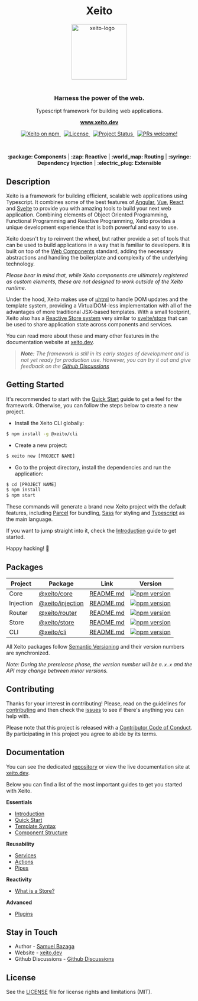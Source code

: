 <h1 align="center">Xeito</h1>

<p align="center">
  <img src="https://xeito.dev/images/logo_gradient.svg" alt="xeito-logo" width="150px" height="150px"/>
  <br><br>
  <h3 align="center">
    Harness the power of the web.
  </h3>
  <p align="center">
    Typescript framework for building web applications.
  </p>
  <p align="center">
    <a href="https://xeito.dev"><strong>www.xeito.dev</strong></a>
  </p>
</p>


<p align="center">
  <a href="https://www.npmjs.com/@xeito/core">
    <img src="https://img.shields.io/npm/v/@xeito/core.svg?logo=npm&logoColor=fff&label=NPM+package&color=f59e0b" alt="Xeito on npm" />
  </a>
  &nbsp;
  <a href="https://github.com/aerotoad/xeito/blob/main/LICENSE">
    <img src="https://img.shields.io/github/license/aerotoad/xeito" alt="License" />
  </a>
  &nbsp;
  <a href="#" disabled>
    <img src="https://img.shields.io/badge/Project%20Status-Alpha-yellow?logo=git&logoColor=white" alt="Project Status" />
  </a>
  &nbsp;
  <a href="https://github.com/aerotoad/xeito/blob/main/CONTRIBUTING.md">
    <img src="https://img.shields.io/badge/PRs-welcome-brightgreen.svg" alt="PRs welcome!" />
  </a>
</p>

<br>

<p align="center">
  <b>:package: Components</b> |
  <b>:zap: Reactive</b> |
  <b>:world_map: Routing</b> |
  <b>:syringe: Dependency Injection</b> |
  <b>:electric_plug: Extensible</b>
</p>

## Description

Xeito is a framework for building efficient, scalable web applications using Typescript. It combines some of the best features of [Angular](https://angular.io/), [Vue](https://vuejs.org/), [React](https://reactjs.org/) and [Svelte](https://svelte.dev/) to provide you with amazing tools to build your next web application. Combining elements of Object Oriented Programming, Functional Programming and Reactive Programming, Xeito provides a unique development experience that is both powerful and easy to use.

Xeito doesn't try to reinvent the wheel, but rather provide a set of tools that can be used to build applications in a way that is familiar to developers. It is built on top of the [Web Components](https://developer.mozilla.org/en-US/docs/Web/Web_Components) standard, adding the necessary abstractions and handling the boilerplate and complexity
of the underlying technology.

_Please bear in mind that, while Xeito components are ultimately registered as custom elements, these are not designed to work outside of the Xeito runtime._

Under the hood, Xeito makes use of [µhtml](https://github.com/WebReflection/uhtml) to handle DOM updates and the template system, providing a VirtualDOM-less implementation with all of the advantages of more traditional JSX-based templates.
With a small footprint, Xeito also has a [Reactive Store system](https://xeito.dev/stores/what-is-a-store) very similar to [svelte/store](https://svelte.dev/docs#run-time-svelte-store) that can be used to share application state across components and services.

You can read more about these and many other features in the documentation website at [xeito.dev](https://xeito.dev).

> ***Note:*** _The framework is still in its early stages of development and is not yet ready for production use. However, you can try it out and give feedback on the [Github Discussions](https://github.com/aerotoad/xeito/discussions)_

## Getting Started

It's recommended to start with the [Quick Start](https://xeito.dev/guide/quick-start) guide to get a feel for the framework. Otherwise, you can follow the steps below to create a new project.

- Install the Xeito CLI globally:
```bash
$ npm install -g @xeito/cli
```

- Create a new project:
```bash
$ xeito new [PROJECT NAME]
```

- Go to the project directory, install the dependencies and run the application:
```bash
$ cd [PROJECT NAME]
$ npm install
$ npm start
```

These commands will generate a brand new Xeito project with the default features, including [Parcel](https://parceljs.org/) for bundling, [Sass](https://sass-lang.com/) for styling and [Typescript](https://www.typescriptlang.org/) as the main language.

If you want to jump straight into it, check the [Introduction](https://xeito.dev/guide/introduction) guide to get started.

Happy hacking! :tada:

## Packages

| Project | Package | Link | Version |
|---------|---------|------| ------- |
| Core | [@xeito/core](https://www.npmjs.com/package/@xeito/core) | [README.md](/packages/core/README.md) | [![npm version](https://badge.fury.io/js/%40xeito%2Fcore.svg)](https://badge.fury.io/js/%40xeito%2Fcore) |
| Injection | [@xeito/injection](https://www.npmjs.com/package/@xeito/injection) | [README.md](/packages/injection/README.md) | [![npm version](https://badge.fury.io/js/%40xeito%2Finjection.svg)](https://badge.fury.io/js/%40xeito%2Finjection) |
| Router | [@xeito/router](https://www.npmjs.com/package/@xeito/router) | [README.md](/packages/router/README.md) | [![npm version](https://badge.fury.io/js/%40xeito%2Frouter.svg)](https://badge.fury.io/js/%40xeito%2Frouter) |
| Store | [@xeito/store](https://www.npmjs.com/package/@xeito/store) | [README.md](/packages/store/README.md) | [![npm version](https://badge.fury.io/js/%40xeito%2Fstore.svg)](https://badge.fury.io/js/%40xeito%2Fstore) |
| CLI | [@xeito/cli](https://www.npmjs.com/package/@xeito/cli) | [README.md](/packages/cli/README.md) | [![npm version](https://badge.fury.io/js/%40xeito%2Fcli.svg)](https://badge.fury.io/js/%40xeito%2Fcli) |

All Xeito packages follow [Semantic Versioning](https://semver.org/) and their version numbers are synchronized.

_*Note:* During the prerelease phase, the version number will be `0.x.x` and the API may change between minor versions._

## Contributing

Thanks for your interest in contributing! Please, read on the guidelines for [contributing](CONTRIBUTING.md) and then check the [issues](https://github.com/aerotoad/xeito/issues) to see if there's anything you can help with.

Please note that this project is released with a [Contributor Code of Conduct](CODE_OF_CONDUCT.md). By participating in this project you agree to abide by its terms.

## Documentation

You can see the dedicated [repository](https://github.com/aerotoad/xeito-docs) or view the live documentation site at [xeito.dev](https://xeito.dev).

Below you can find a list of the most important guides to get you started with Xeito.

**Essentials**

- [Introduction](https://xeito.dev/guide/introduction)
- [Quick Start](https://xeito.dev/guide/quick-start)
- [Template Syntax](https://xeito.dev/guide/essentials/template-syntax)
- [Component Structure](https://xeito.dev/guide/components/structure)

**Reusability**

- [Services](https://xeito.dev/guide/reusability/services)
- [Actions](https://xeito.dev/guide/reusability/actions)
- [Pipes](https://xeito.dev/guide/reusability/pipes)

**Reactivity**

- [What is a Store?](https://xeito.dev/guide/stores/what-is-a-store)

**Advanced**

- [Plugins](https://xeito.dev/guide/reusability/plugins)

## Stay in Touch

- Author - [Samuel Bazaga](https://twitter.com/aerotoad)
- Website - [xeito.dev](https://xeito.dev)
- Github Discussions - [Github Discussions](https://github.com/aerotoad/xeito/discussions)

## License

See the [LICENSE](LICENSE) file for license rights and limitations (MIT).

